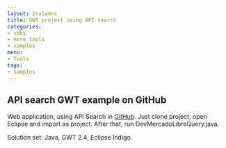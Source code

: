 ```yaml
---
layout: 2columns
title: GWT project using API search
categories: 
- sdks
- more tools
- samples
menu: 
- Tools
tags: 
- samples 
---
```



## API search GWT example on GitHub

Web application, using API Search in [GitHub](https://github.com/nmoraes/queryItem).
Just clone project, open Eclipse and import as project. After that, run DevMercadoLibreQuery.java.

Solution set: Java, GWT 2.4, Eclipse Indigo.
